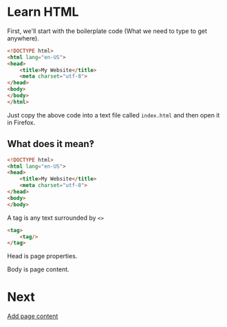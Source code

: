 # Learn HTML

First, we'll start with the boilerplate code (What we need to type to get anywhere).

```html
<!DOCTYPE html>
<html lang="en-US">
<head>
	<title>My Website</title>
	<meta charset="utf-8">
</head>
<body>
</body>
</html>
```

Just copy the above code into a text file called `index.html` and then open it in Firefox.

## What does it mean‽
```html
<!DOCTYPE html>
<html lang="en-US">
<head>
	<title>My Website</title>
	<meta charset="utf-8">
</head>
<body>
</body>
```

A tag is any text surrounded by `<>`

```html
<tag>
    <tag/>
</tag>
```

Head is page properties.

Body is page content.

# Next
[Add page content](body)

